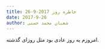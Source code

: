 ```yaml
---
title: خاطره روز 2017-9-26
date: 2017-9-26
author: شعبان محمد حسنی
---
```


امروزم یه روز عادی بود مثل روزای گذشته.